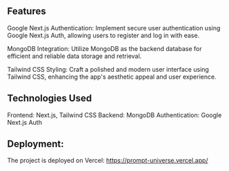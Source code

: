 
## Features
Google Next.js Authentication: Implement secure user authentication using Google Next.js Auth, allowing users to register and log in with ease.

MongoDB Integration: Utilize MongoDB as the backend database for efficient and reliable data storage and retrieval.

Tailwind CSS Styling: Craft a polished and modern user interface using Tailwind CSS, enhancing the app's aesthetic appeal and user experience.

## Technologies Used
Frontend: Next.js, Tailwind CSS
Backend: MongoDB
Authentication: Google Next.js Auth

## Deployment:
The project is deployed on Vercel: https://prompt-universe.vercel.app/

